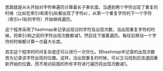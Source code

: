 思路就是从头开始对字符串遍历计算最长子串长度。当遇到两个字符出现了重复的时候（比如在索引i和索引j处都出现了字符a），从第一个重复字符的下一个字符（索引i+1处的字符）开始继续遍历。
    
这个程序采用了hashmap来记录出现过的字符及出现次数，当出现重复字符的时候，将索引i和之前的字符出现次数都减1。然后往下接着遍历。每往后移动一个字符的时候都计算一次最大长度。

其实这个程序的时间复杂度还可以进行一次优化。将hashmap中记录的出现次数改为记录该字符出现的位置。这样，当出现重复的时候，可以立马找到应该退回重新开始的位置，而不用对前面的所有字符进行遍历将出现次数减1。
